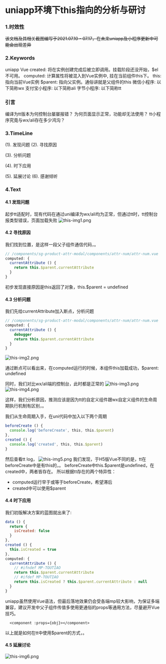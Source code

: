 # uniapp环境下this指向的分析与研讨

### 1.时效性
<del>该文档及其相关截图编写于2021.07.10 - 07.17，在未来uniapp及小程序更新中可能会出现差异</del>

### 2.Keywords
uniapp
Vue
created: 将在实例创建完成后被立即调用。挂载阶段还没开始，$el不可用。
computed: 计算属性将被混入到Vue实例中, 挂在当前组件this下。
this: 指向当前Vue实例
$parent: 指向父实例。通俗讲就是父组件的this
微信小程序: 以下简称wx
支付宝小程序: 以下简称ali
字节小程序: 以下简称tt


### 引言
编译为tt版本为何控制台屡屡报错？
为何页面显示正常，功能却无法使用？
tt小程序究竟与wx/ali存在多少鸿沟？



### 3.TimeLine

(1). 发现问题
(2). 寻找原因
<!-- 捕捉线索，问题直接原因逐渐浮出水面 -->
(3). 分析问题
<!-- 顺藤摸瓜，分析表层下的潜在问题，如何用最快的方式优先解决问题 -->
(4). 时下应用
<!-- 深度反思， -->
(5). 延展讨论
(6). 感谢倾听


### 4.Text

#### 4.1 发现问题
起步tt适配时，现有代码在通过uni编译为wx/ali均为正常，但通过tt时，tt控制台报类型错误，页面加载失败
![this-img1.png](https://github.com/ColorChan/Basic/tree/master/seminar/source/vue-explore/this-img1.png)

#### 4.2 寻找原因

我们找到位置，是这样一段父子组件通信代码，。
``` js
// /components/sg-product-attr-modal/components/attr-num/attr-num.vue
computed: {
  currentAttribute () {
    return this.$parent.currentAttribute
  }
}
```

初步发现直接原因是this返回了对象，this.$parent = undefined


#### 4.3 分析问题

我们先给currentAttribute加入断点，分析问题
``` js
// /components/sg-product-attr-modal/components/attr-num/attr-num.vue
computed: {
  currentAttribute () {
    debugger
    return this.$parent.currentAttribute
  }
}
```

![this-img2.png](https://github.com/ColorChan/Basic/tree/master/seminar/source/vue-explore/this-img2.png)

通过断点可以看出来，在computed运行的时候，本组件this加载成功，$parent: undefined

同时，我们对比wx/ali端的控制台，此时都是正常的
![this-img3.png](https://github.com/ColorChan/Basic/tree/master/seminar/source/vue-explore/this-img3.png)
![this-img4.png](https://github.com/ColorChan/Basic/tree/master/seminar/source/vue-explore/this-img4.png)

这样，我们分析原因，推测应该是因为tt的自定义组件跟wx自定义组件的生命周期执行机制有区别，。

我们从生命周期入手，在uni代码中加入以下两个周期
```js
beforeCreate () {
  console.log('beforeCreate', this, this.$parent)
},
created () {
  console.log('created', this, this.$parent)
}
```
然后查看tt log，
![this-img5.png](https://github.com/ColorChan/Basic/tree/master/seminar/source/vue-explore/this-img5.png)
我们发现，于H5版Vue不同的是，tt在beforeCreate中是有this的，。
beforeCreate中this.$parent是undefined，在created中，两者皆存在。
所以根据tt存在的两个特异性：
- computed运行早于或等于beforeCreate，希望滞后
- created中可以使用$parent


#### 4.4 时下应用
我们初版解决方案的蓝图就出来了:
```js
data () {
  return {
    isCreated: false
  }
},
created () {
  this.isCreated = true
},
computed: {
  currentAttribute () {
    // #ifndef MP-TOUTIAO
    return this.$parent.currentAttribute
    // #ifdef MP-TOUTIAO
    return this.isCreated ? this.$parent.currentAttribute : null
  }
}
```

uniapp虽然使用Vue语法，但最后落地效果仍会受各端mp较大影响，为保证多端兼容，建议开发中父子组件传值多使用更通俗的props等通用方法，尽量避开Vue技巧。
``` text
  <component :props={obj}></component>
```

以上就是如何在tt中使用$parent的方式，。
<!-- 那么为什么会出现这种情况呢，我们如何对uni以及tt的生命周期知根知底呢，。 -->

#### 4.5 延展讨论


![this-img6.png](https://github.com/ColorChan/Basic/tree/master/seminar/source/vue-explore/this-img6.png)



